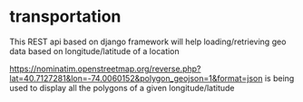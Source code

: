 # transportation
This REST api based on django framework will help loading/retrieving geo data based on longitude/latitude of a location

https://nominatim.openstreetmap.org/reverse.php?lat=40.7127281&lon=-74.0060152&polygon_geojson=1&format=json
is being used to display all the polygons of a given longitude/latitude
